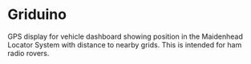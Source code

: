 # Griduino
GPS display for vehicle dashboard showing position in the Maidenhead Locator System with distance to nearby grids. This is intended for ham radio rovers.
